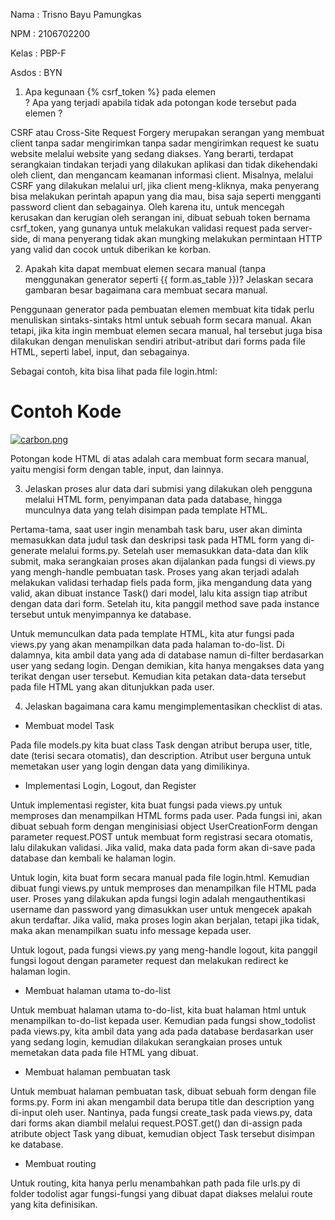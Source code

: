Nama        : Trisno Bayu Pamungkas

NPM         : 2106702200

Kelas       : PBP-F

Asdos       : BYN



1) Apa kegunaan {% csrf_token %} pada elemen <form>? Apa yang terjadi apabila tidak ada potongan kode tersebut pada elemen <form>?

CSRF atau Cross-Site Request Forgery merupakan serangan yang membuat client tanpa sadar mengirimkan tanpa sadar mengirimkan request ke suatu website melalui website yang sedang diakses. Yang berarti, terdapat serangkaian tindakan terjadi yang dilakukan aplikasi dan tidak dikehendaki oleh client, dan mengancam keamanan informasi client. Misalnya, melalui CSRF yang dilakukan melalui url, jika client meng-kliknya, maka penyerang bisa melakukan perintah apapun yang dia mau, bisa saja seperti mengganti password client dan sebagainya. Oleh karena itu, untuk mencegah kerusakan dan kerugian oleh serangan ini, dibuat sebuah token bernama csrf_token, yang gunanya untuk melakukan validasi request pada server-side, di mana penyerang tidak akan mungking melakukan permintaan HTTP yang valid dan cocok untuk diberikan ke korban.


2) Apakah kita dapat membuat elemen <form> secara manual (tanpa menggunakan generator seperti {{ form.as_table }})? Jelaskan secara gambaran besar bagaimana cara membuat <form> secara manual.

Penggunaan generator pada pembuatan elemen <form> membuat kita tidak perlu menuliskan sintaks-sintaks html untuk sebuah form secara manual. Akan tetapi, jika kita ingin membuat elemen <form> secara manual, hal tersebut juga bisa dilakukan dengan menuliskan sendiri atribut-atribut dari forms pada file HTML, seperti label, input, dan sebagainya.

Sebagai contoh, kita bisa lihat pada file login.html:

# Contoh Kode
   
   [![carbon.png](https://i.postimg.cc/054hJTsC/carbon.png)](https://postimg.cc/nMv3ywMs)
  
Potongan kode HTML di atas adalah cara membuat form secara manual, yaitu mengisi form dengan table, input, dan lainnya.


3) Jelaskan proses alur data dari submisi yang dilakukan oleh pengguna melalui HTML form, penyimpanan data pada database, hingga munculnya data yang telah disimpan pada template HTML.

Pertama-tama, saat user ingin menambah task baru, user akan diminta memasukkan data judul task dan deskripsi task pada HTML form yang di-generate melalui forms.py. Setelah user memasukkan data-data dan klik submit, maka serangkaian proses akan dijalankan pada fungsi di views.py yang mengh-handle pembuatan task. Proses yang akan terjadi adalah melakukan validasi terhadap fiels pada form, jika mengandung data yang valid, akan dibuat instance Task() dari model, lalu kita assign tiap atribut dengan data dari form. Setelah itu, kita panggil method save pada instance tersebut untuk menyimpannya ke database. 
  
Untuk memunculkan data pada template HTML, kita atur fungsi pada views.py yang akan menampilkan data pada halaman to-do-list. Di dalamnya, kita ambil data yang ada di database namun di-filter berdasarkan user yang sedang login. Dengan demikian, kita hanya mengakses data yang terikat dengan user tersebut. Kemudian kita petakan data-data tersebut pada file HTML yang akan ditunjukkan pada user.


4) Jelaskan bagaimana cara kamu mengimplementasikan checklist di atas.
- Membuat model Task
   
Pada file models.py kita buat class Task dengan atribut berupa user, title, date (terisi secara otomatis), dan description. Atribut user berguna untuk memetakan user yang login dengan data yang dimilikinya.
  
- Implementasi Login, Logout, dan Register
   
Untuk implementasi register, kita buat fungsi pada views.py untuk memproses dan menampilkan HTML forms pada user. Pada fungsi ini, akan dibuat sebuah form dengan menginisiasi object UserCreationForm dengan parameter request.POST untuk membuat form registrasi secara otomatis, lalu dilakukan validasi. Jika valid, maka data pada form akan di-save pada database dan kembali ke halaman login. 

   
Untuk login, kita buat form secara manual pada file login.html. Kemudian dibuat fungi views.py untuk memproses dan menampilkan file HTML pada user. Proses yang dilakukan apda fungsi login adalah mengauthentikasi username dan password yang dimasukkan user untuk mengecek apakah akun terdaftar. Jika valid, maka proses login akan berjalan, tetapi jika tidak, maka akan menampilkan suatu info message kepada user.

   
Untuk logout, pada fungsi views.py yang meng-handle logout, kita panggil fungsi logout dengan parameter request dan melakukan redirect ke halaman login.
  
- Membuat halaman utama to-do-list
   
Untuk membuat halaman utama to-do-list, kita buat halaman html untuk menampilkan to-do-list kepada user. Kemudian pada fungsi show_todolist pada views.py, kita ambil data yang ada pada database berdasarkan user yang sedang login, kemudian dilakukan serangkaian proses untuk memetakan data pada file HTML yang dibuat.

- Membuat halaman pembuatan task
   
Untuk membuat halaman pembuatan task, dibuat sebuah form dengan file forms.py. Form ini akan mengambil data berupa title dan description yang di-input oleh user. Nantinya, pada fungsi create_task pada views.py, data dari forms akan diambil melalui request.POST.get() dan di-assign pada atribute object Task yang dibuat, kemudian object Task tersebut disimpan ke database.
 
- Membuat routing
   
Untuk routing, kita hanya perlu menambahkan path pada file urls.py di folder todolist agar fungsi-fungsi yang dibuat dapat diakses melalui route yang kita definisikan.
  
